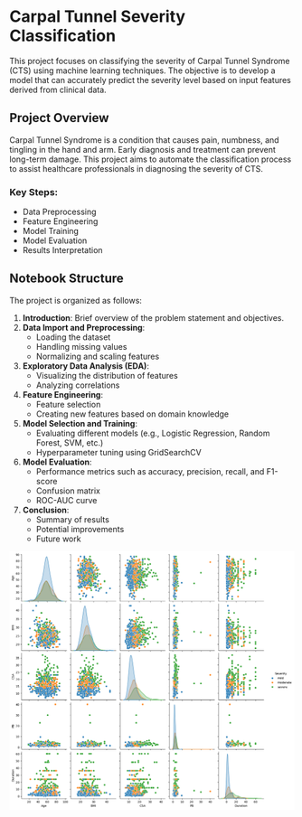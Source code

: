 # Carpal Tunnel Severity Classification

This project focuses on classifying the severity of Carpal Tunnel Syndrome (CTS) using machine learning techniques. The objective is to develop a model that can accurately predict the severity level based on input features derived from clinical data.

## Project Overview

Carpal Tunnel Syndrome is a condition that causes pain, numbness, and tingling in the hand and arm. Early diagnosis and treatment can prevent long-term damage. This project aims to automate the classification process to assist healthcare professionals in diagnosing the severity of CTS.

### Key Steps:
- Data Preprocessing
- Feature Engineering
- Model Training
- Model Evaluation
- Results Interpretation

## Notebook Structure

The project is organized as follows:

1. **Introduction**: Brief overview of the problem statement and objectives.
2. **Data Import and Preprocessing**: 
   - Loading the dataset
   - Handling missing values
   - Normalizing and scaling features
3. **Exploratory Data Analysis (EDA)**: 
   - Visualizing the distribution of features
   - Analyzing correlations
4. **Feature Engineering**:
   - Feature selection
   - Creating new features based on domain knowledge
5. **Model Selection and Training**:
   - Evaluating different models (e.g., Logistic Regression, Random Forest, SVM, etc.)
   - Hyperparameter tuning using GridSearchCV
6. **Model Evaluation**:
   - Performance metrics such as accuracy, precision, recall, and F1-score
   - Confusion matrix
   - ROC-AUC curve
7. **Conclusion**:
   - Summary of results
   - Potential improvements
   - Future work

![Gender](carpal_tunel_eda.png "data_eda")
